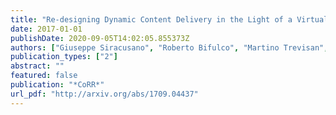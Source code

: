 ```yaml
---
title: "Re-designing Dynamic Content Delivery in the Light of a Virtualized Infrastructure"
date: 2017-01-01
publishDate: 2020-09-05T14:02:05.855373Z
authors: ["Giuseppe Siracusano", "Roberto Bifulco", "Martino Trevisan", "Tobias Jacobs", "Simon Kuenzer", "Stefano Salsano", "Nicola Blefari-Melazzi", "Felipe Huici"]
publication_types: ["2"]
abstract: ""
featured: false
publication: "*CoRR*"
url_pdf: "http://arxiv.org/abs/1709.04437"
---
```


